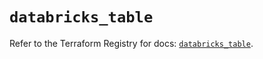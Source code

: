 # `databricks_table`

Refer to the Terraform Registry for docs: [`databricks_table`](https://registry.terraform.io/providers/databricks/databricks/1.77.0/docs/resources/table).
